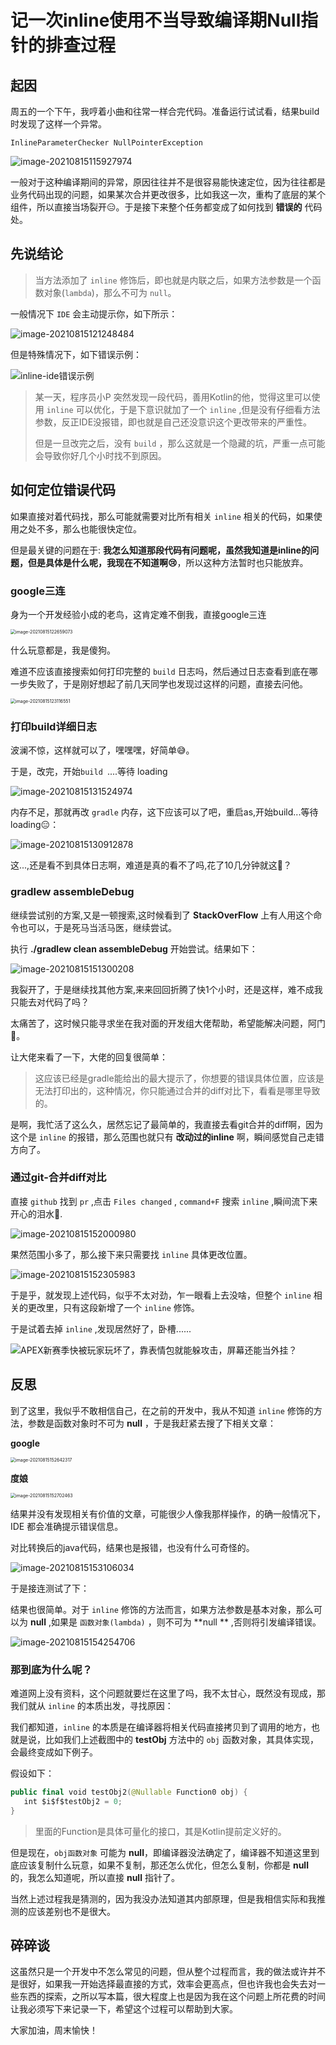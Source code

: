 # 记一次inline使用不当导致编译期Null指针的排查过程

## 起因

周五的一个下午，我哼着小曲和往常一样合完代码。准备运行试试看，结果build时发现了这样一个异常。

`InlineParameterChecker NullPointerException`

![image-20210815115927974](https://tva1.sinaimg.cn/large/008i3skNly1gthc7q7koqj625s0e8tfl02.jpg)

一般对于这种编译期间的异常，原因往往并不是很容易能快速定位，因为往往都是业务代码出现的问题，如果某次合并更改很多，比如我这一次，重构了底层的某个组件，所以直接当场裂开😑。于是接下来整个任务都变成了如何找到 **错误的** 代码处。

## 先说结论

> 当方法添加了 `inline` 修饰后，即也就是内联之后，如果方法参数是一个函数对象(`lambda`)，那么不可为 `null`。

一般情况下 `IDE` 会主动提示你，如下所示：

![image-20210815121248484](https://tva1.sinaimg.cn/large/008i3skNly1gthclkq28aj61ka084jsn02.jpg)

但是特殊情况下，如下错误示例：

![inline-ide错误示例](https://tva1.sinaimg.cn/large/008i3skNly1gthcmpan46g60me0a2b2h02.gif)

> 某一天，程序员小P 突然发现一段代码，善用Kotlin的他，觉得这里可以使用 `inline` 可以优化，于是下意识就加了一个 `inline` ,但是没有仔细看方法参数，反正IDE没报错，即也就是自己还没意识这个更改带来的严重性。
>
> 但是一旦改完之后，没有 `build` ，那么这就是一个隐藏的坑，严重一点可能会导致你好几个小时找不到原因。



## 如何定位错误代码

如果直接对着代码找，那么可能就需要对比所有相关 `inline` 相关的代码，如果使用之处不多，那么也能很快定位。

但是最关键的问题在于: **我怎么知道那段代码有问题呢，虽然我知道是inline的问题，但是具体是什么呢，我现在不知道啊😢**，所以这种方法暂时也只能放弃。

### google三连

身为一个开发经验小成的老鸟，这肯定难不倒我，直接google三连

<img src="https://tva1.sinaimg.cn/large/008i3skNly1gthd0bsb6vj60w80u0dlf02.jpg" alt="image-20210815122659073" style="zoom:50%;" />

什么玩意都是，我是傻狗。

难道不应该直接搜索如何打印完整的 `build` 日志吗，然后通过日志查看到底在哪一步失败了，于是刚好想起了前几天同学也发现过这样的问题，直接去问他。

<img src="https://tva1.sinaimg.cn/large/008i3skNly1gthd4su1tcj613l0u0jth02.jpg" alt="image-20210815123116551" style="zoom:50%;" />

### 打印build详细日志

波澜不惊，这样就可以了，嘿嘿嘿，好简单😅。

于是，改完，开始`build `....等待 loading

![image-20210815131524974](https://tva1.sinaimg.cn/large/008i3skNly1gtheeq1vfmj61l00980ug02.jpg)

内存不足，那就再改 `gradle` 内存，这下应该可以了吧，重启as,开始build...等待loading😑：

![image-20210815130912878](https://tva1.sinaimg.cn/large/008i3skNly1gthe8aqkrmj628y0m4jzj02.jpg)

这...,还是看不到具体日志啊，难道是真的看不了吗,花了10几分钟就这😤？



### gradlew assembleDebug

继续尝试别的方案,又是一顿搜索,这时候看到了 **StackOverFlow** 上有人用这个命令也可以，于是死马当活马医，继续尝试。

执行 **./gradlew clean assembleDebug** 开始尝试。结果如下：

![image-20210815151300208](https://tva1.sinaimg.cn/large/008i3skNly1gthht26rwyj622o0ao77e02.jpg)

我裂开了，于是继续找其他方案,来来回回折腾了快1个小时，还是这样，难不成我只能去对代码了吗？

太痛苦了，这时候只能寻求坐在我对面的开发组大佬帮助，希望能解决问题，阿门🙏。



让大佬来看了一下，大佬的回复很简单：

> 这应该已经是gradle能给出的最大提示了，你想要的错误具体位置，应该是无法打印出的，这种情况，你只能通过合并的diff对比下，看看是哪里导致的。

是啊，我忙活了这么久，居然忘记了最简单的，我直接去看git合并的diff啊，因为这个是 `inline` 的报错，那么范围也就只有 **改动过的inline** 啊，瞬间感觉自己走错方向了。

### 通过git-合并diff对比

直接 `github` 找到 `pr` ,点击 `Files changed` , `command+F` 搜索 `inline` ,瞬间流下来开心的泪水🤧.

![image-20210815152000980](https://tva1.sinaimg.cn/large/008i3skNly1gthi0ctny3j60nw0acmxb02.jpg)



果然范围小多了，那么接下来只需要找 `inline` 具体更改位置。

![image-20210815152305983](https://tva1.sinaimg.cn/large/008i3skNly1gthi3kfzj1j61960j6dip02.jpg)

于是乎，就发现上述代码，似乎不太对劲，乍一眼看上去没啥，但整个 `inline` 相关的更改里，只有这段新增了一个 `inline` 修饰。

于是试着去掉 `inline` ,发现居然好了，卧槽......

![APEX新赛季快被玩家玩坏了，靠表情包就能躲攻击，屏幕还能当外挂？](https://encrypted-tbn0.gstatic.com/images?q=tbn:ANd9GcRoaWgoOY997ra2DongBtQ6Xzqzql-qgEnlpw&usqp=CAU)

## 反思

到了这里，我似乎不敢相信自己，在之前的开发中，我从不知道 `inline` 修饰的方法，参数是函数对象时不可为 **null** ，于是我赶紧去搜了下相关文章：

**google**

<img src="https://tva1.sinaimg.cn/large/008i3skNly1gthi7byq2gj61hc0p2aeb02.jpg" alt="image-20210815152642317" style="zoom:50%;" />

**度娘**

<img src="https://tva1.sinaimg.cn/large/008i3skNly1gthi7o11u6j61k80l2n1v02.jpg" alt="image-20210815152702463" style="zoom:50%;" />



结果并没有发现相关有价值的文章，可能很少人像我那样操作，的确一般情况下，IDE 都会准确提示错误信息。

对比转换后的java代码，结果也是报错，也没有什么可奇怪的。

![image-20210815153106034](https://tva1.sinaimg.cn/large/008i3skNly1gthibwehppj625k0u0gy902.jpg)



于是接连测试了下：

结果也很简单。对于 `inline` 修饰的方法而言，如果方法参数是基本对象，那么可以为 **null** ,如果是 `函数对象(lambda)` ，则不可为 **null ** ,否则将引发编译错误。

![image-20210815154254706](https://tva1.sinaimg.cn/large/008i3skNly1gthio6lxddj60z20ee3zh02.jpg)

### 那到底为什么呢？

难道网上没有资料，这个问题就要烂在这里了吗，我不太甘心，既然没有现成，那我们就从 `inline` 的本质出发，寻找原因：

我们都知道，`inline` 的本质是在编译器将相关代码直接拷贝到了调用的地方，也就是说，比如我们上述截图中的 **testObj** 方法中的 `obj` 函数对象，其具体实现，会最终变成如下例子。

假设如下：

```kotlin
public final void testObj2(@Nullable Function0 obj) {
   int $i$f$testObj2 = 0;
}
```

> 里面的Function是具体可量化的接口，其是Kotlin提前定义好的。

但是现在，`obj函数对象` 可能为 **null**，即编译器没法确定了，编译器不知道这里到底应该复制什么玩意，如果不复制，那还怎么优化，但怎么复制，你都是 **null** 的，我怎么知道呢，所以直接 **null** 指针了。

当然上述过程我是猜测的，因为我没办法知道其内部原理，但是我相信实际和我推测的应该差别也不是很大。



## 碎碎谈

这虽然只是一个开发中不怎么常见的问题，但从整个过程而言，我的做法或许并不是很好，如果我一开始选择最直接的方式，效率会更高点，但也许我也会失去对一些东西的探索，之所以写本篇，很大程度上也是因为我在这个问题上所花费的时间让我必须写下来记录一下，希望这个过程可以帮助到大家。

大家加油，周末愉快！



